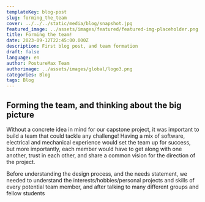 ```yaml
---
templateKey: blog-post
slug: forming_the_team
cover: ../../../static/media/blog/snapshot.jpg
featured_image: ../assets/images/featured/featured-img-placeholder.png
title: Forming the team!
date: 2023-09-12T22:45:00.000Z
description: First blog post, and team formation
draft: false
language: en
author: PostureMax Team
authorimage: ../assets/images/global/logo3.png
categories: Blog
tags: Blog
---
```

## Forming the team, and thinking about the big picture

Without a concrete idea in mind for our capstone project, it was important to build a team that could tackle any challenge! Having a mix of software, electrical and mechanical experience would set the team up for success, but more importantly, each member would have to get along with one another, trust in each other, and share a common vision for the direction of the project.

Before understanding the design process, and the needs statement, we needed to understand the interests/hobbies/personal projects and skills of every potential team member, and after talking to many different groups and fellow students



